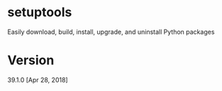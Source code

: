 # setuptools

Easily download, build, install, upgrade, and uninstall Python packages

# Version

39.1.0 [Apr 28, 2018]
